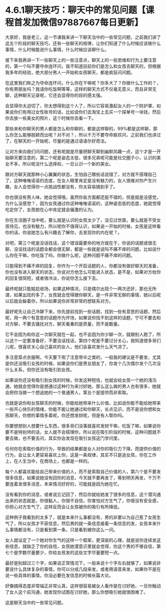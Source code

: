 # 4.6.1聊天技巧：聊天中的常见问题【课程首发加微信97887667每日更新】

大家好，我是老三，这一节课我来讲一下聊天当中的一些常见问题，之前我们讲了这五个阶段的聊天技巧，还有一些聊天的规律，让你们知道了什么时候应该做什么事情，什么时候能说什么事情，什么时候应该聊什么。

接下来我再讲一下一些聊天上的一些注意点，聊天上的一些思维和行为上要注意的，第一个叫不要夺命连环问，我不知道目前你们是怎么和女孩去聊天的，但根据我多年的经验，绝大部分男人一开始和女孩聊天，都是疯狂问问题。

在这里我们称之为夺命连环问，什么你在干嘛呢？你多大了？你做什么工作的？，你有男朋友吗？我请你吃饭啊等等，这样的聊天方式不仅毫无意义，而且非常无聊，这种聊天记录呢，它还会显得你的目的感太强。

会显得你太迫切了，你太想得到这个人了，所以它容易激起女人的一个防护罩，如果说你们有用过女性账号的话，比如说你们去淘宝上去买一个探单号一块钱，然后你去放一些美女的照片，这个时候你去看一下。

那些来和你聊天的男人都是怎么和你聊的，都是这样聊的，99%都是这样聊，那么你怎么能够脱颖而出呢？对不对？，所以千万不要夺命联欢问，之前我们也讲过了，在聊天的一开始呢，尽量的是通过语语尔好奇法。

让对方来向我们问问题，还有呢就是尽量把聊天聊到幽默风趣一点，这个才是一开始聊天要注意的，第二个呢是姿态太低，很多兄弟呢可能是社交圈子小，认识的美女不多，所以呢没什么选择权，一旦认识一个新的美女。

跟对方聊天就那种小心翼翼的状态，生怕自己哪些话说错了，对方就不搭理自己了，这种唯唯诺诺的态度，在女人眼里肯定是没有魅力的，女人很难对你产生兴趣，女人会觉得你一点挑战性都没有，你太容易搞到手了。

你也很没有男人味，她会觉得哦，虽然你各方面都还挺不错的，但是就是没感觉，为什么没感觉？，因为女孩通过你这种唯唯诺诺的，这种姿态低的态度，她就觉得吃定你了，女孩她在心中肯定就会偏激的认为。

你在生活圈子当中呢，要么就是认识的女孩太少了，没见过世面，要么就是不受女孩待见，也没有魅力，所以呢你不值得认识，如果说一开始的时候，女孩是这样看你的话，你说她怎么有兴趣去了解你，去发现你的内在呢？。

对吧，第三个呢是没话找话，这个错误最要命的地方就在于，你说的话题或很无聊，没话找话的话题全都会很无聊，都是一些就是说叫不痛不痒的问题，比如说什么你在干嘛，你吃饭了吗，你做什么呢，这种问题不痛不痒的问题。

只能得到不痛不痒的回复，你作为一个开启话题的人，你都没有做好聊天的准备，你也没有进入聊天的状态，你说对方他怎么可能进入状态，是不是，如果对方给你的回复很简短，或者很冷淡，你说你怎么接下去。

最终呢就只能尴尬收场，如果这种情况，只是偶尔出现个一两次还好，那也无所谓，如果出现的多了，女孩就会觉得跟你聊天，是一件非常无聊的事情，她以后呢以后就会躲着你，所以如果说你非常非常的想联系对方。

最好呢先让自己冷静下来，你先提前找到一些话题，找到一些有意思的话题，然后呢，用一两个有意思的话题作为开场，如果说你找不到这样的话题，宁可不要去和对方聊，不要去骚扰对方，聊天看重的是质量，而不是数量。

它不会因为和你这一次聊天就在一起，也不会因为你少聊一次，就跟别人跑了，所以这个一定要准备好，不要没话找话，第四个呢是不要过分关心，我知道很多哥们儿呢，很喜欢关心自己喜欢的女人，他们会喜欢发什么天气凉了。

多注意穿点衣服啊，今天要下雨了注意带伞之类的，一般我的建议是不要发，尤其是你还没吸引女孩的时候，如果说你们是男女朋友了，你发个几次偶尔发个几次没什么关系，但你还没有吸引到女孩。

如果说你还没有吸引到女孩的时候，你发这种短信，也就会给女孩一个她的浅沟通，她就会觉得你是想通过这种行为来讨好她，那么这么做的男人也有很多，她就会把你当做一个想追她的一个普通男人，第五个是提供而非索取。

也就是说你和女孩聊天的时候，你能给她带来什么价值，比如说你能不能给她带来一些开心快乐的情绪，你能不能让她通过和你聊天，长点见识，而不是说你想和女孩聊天，你想的事情多着呢，你还想发财呢，但是有人帮你吗。

你要想想别人想要什么东西，很多哥们没事就喜欢发财干嘛，吃饭了嘛，如果说你要不是特别帅的话，女人就不会搭理你，所以说在吸引阶段的时候，这种问题就不要去做，也不要去问，其实你会发现在吸引女孩这门学问里。

任何你在索取价值的行为，导致的结果都是女人对你的吸引力下降，而提供价值的行为，会让女人更容易喜欢上你，这是一条规律，其实不只是追女孩，你在工作上，在人生当中，在商场上，也都是一样的。

每个人都喜欢能给自己带来价值的人，而不是索取自己价值的人，第六个是不要发很多信息，如果说她没有回你的消息，今天就不要再发了，等到明天再发，千万不要连着发很多消息，本来情况好好的，可能就是因为她在忙。

没有看到你的消息，或者说忘记回了，然后你就给她发了很多的信息，这个潜沟通出来的状态就是，你很黏人，你很不自信，你害怕对方生气了，你很没有安全感，你担心对方生气了，这样反而会让女孩被你的吸引有所降低。

这种例子我看到的太多了，就是本来什么事都没有，男的非要以为自己惹了女孩生气了，所以女孩才不获信息，然后男的就一条信息接着一条信息的发，女孩本来什么事情都没有，只是看到第一条，只是看到被你这么一问。

女人就设定了一个她对你生气的这样一个框架，更深层的心理，就是说你连续发这些信息，就缺乏了你的自信，女孩她潜意识里就会觉得，你这个男的不够自信，第七个是字数尽量要少，你给女孩发的这些文字尽量要短一点。

最好是别超过三个字，如果说正常情况下，一般来说十个字左右就够了，如果说非要说什么具体复杂的事情，你可以分成几段来发，或者用语音来发，如果你不是在说一些具体的事情，你没必要在发信息的时候长篇大论。

好像搞得态度非常端正非常认真，这样很容易被女人看作是在讨好她，一旦你触动了女人这个前沟通，她发现你试图在讨好她，那么你想吸引她就很困难了。

这是聊天当中的一些常见问题。